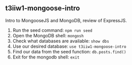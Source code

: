 ## t3iiw1-mongoose-intro

Intro to MongooseJS and MongoDB, review of ExpressJS.

1. Run the seed command: `npm run seed`
2. Open the MongoDB shell: `mongosh`
3. Check what databases are available: `show dbs`
4. Use our desired database: `use t3iiw1-mongoose-intro`
5. Find our data from the seed function: `db.posts.find()`
6. Exit for the mongodb shell: `exit`
